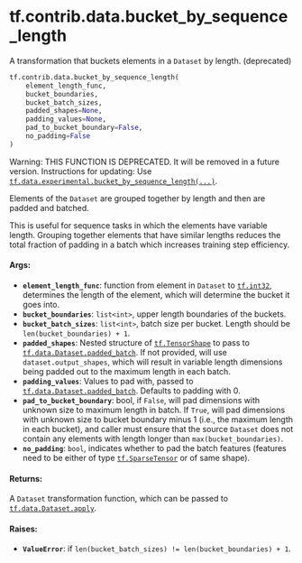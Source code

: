 <div itemscope itemtype="http://developers.google.com/ReferenceObject">
<meta itemprop="name" content="tf.contrib.data.bucket_by_sequence_length" />
<meta itemprop="path" content="Stable" />
</div>

# tf.contrib.data.bucket_by_sequence_length

A transformation that buckets elements in a `Dataset` by length. (deprecated)

``` python
tf.contrib.data.bucket_by_sequence_length(
    element_length_func,
    bucket_boundaries,
    bucket_batch_sizes,
    padded_shapes=None,
    padding_values=None,
    pad_to_bucket_boundary=False,
    no_padding=False
)
```

<!-- Placeholder for "Used in" -->

Warning: THIS FUNCTION IS DEPRECATED. It will be removed in a future version.
Instructions for updating:
Use <a href="../../../tf/data/experimental/bucket_by_sequence_length.md"><code>tf.data.experimental.bucket_by_sequence_length(...)</code></a>.

Elements of the `Dataset` are grouped together by length and then are padded
and batched.

This is useful for sequence tasks in which the elements have variable length.
Grouping together elements that have similar lengths reduces the total
fraction of padding in a batch which increases training step efficiency.

#### Args:


* <b>`element_length_func`</b>: function from element in `Dataset` to <a href="../../../tf.md#int32"><code>tf.int32</code></a>,
  determines the length of the element, which will determine the bucket it
  goes into.
* <b>`bucket_boundaries`</b>: `list<int>`, upper length boundaries of the buckets.
* <b>`bucket_batch_sizes`</b>: `list<int>`, batch size per bucket. Length should be
  `len(bucket_boundaries) + 1`.
* <b>`padded_shapes`</b>: Nested structure of <a href="../../../tf/TensorShape.md"><code>tf.TensorShape</code></a> to pass to
  <a href="../../../tf/data/Dataset.md#padded_batch"><code>tf.data.Dataset.padded_batch</code></a>. If not provided, will use
  `dataset.output_shapes`, which will result in variable length dimensions
  being padded out to the maximum length in each batch.
* <b>`padding_values`</b>: Values to pad with, passed to
  <a href="../../../tf/data/Dataset.md#padded_batch"><code>tf.data.Dataset.padded_batch</code></a>. Defaults to padding with 0.
* <b>`pad_to_bucket_boundary`</b>: bool, if `False`, will pad dimensions with unknown
  size to maximum length in batch. If `True`, will pad dimensions with
  unknown size to bucket boundary minus 1 (i.e., the maximum length in each
  bucket), and caller must ensure that the source `Dataset` does not contain
  any elements with length longer than `max(bucket_boundaries)`.
* <b>`no_padding`</b>: `bool`, indicates whether to pad the batch features (features
  need to be either of type <a href="../../../tf/sparse/SparseTensor.md"><code>tf.SparseTensor</code></a> or of same shape).


#### Returns:

A `Dataset` transformation function, which can be passed to
<a href="../../../tf/data/Dataset.md#apply"><code>tf.data.Dataset.apply</code></a>.



#### Raises:


* <b>`ValueError`</b>: if `len(bucket_batch_sizes) != len(bucket_boundaries) + 1`.